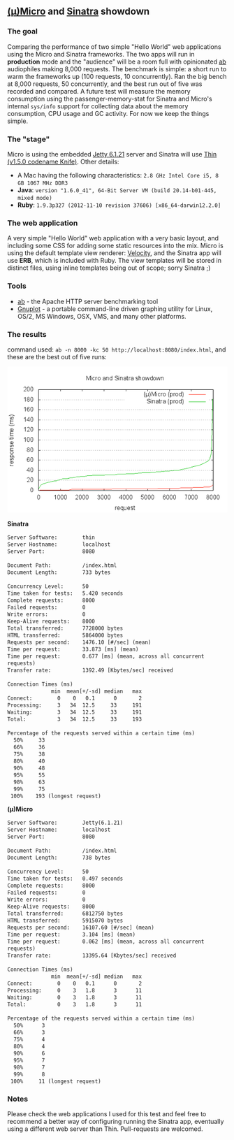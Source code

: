 ## [(µ)Micro](http://micro-docs.simplegames.ca/) and [Sinatra](http://www.sinatrarb.com/) showdown

### The goal  
  
Comparing the performance of two simple "Hello World" web applications using the Micro and Sinatra frameworks. The two apps will run in **production** mode and the "audience" will be a room full with opinionated [ab](http://httpd.apache.org/docs/2.2/programs/ab.html) audiophiles making 8,000 requests. The benchmark is simple: a short run to warm the frameworks up (100 requests, 10 concurrently). Ran the big bench at 8,000 requests, 50 concurrently, and the best run out of five was recorded and compared. A future test will measure the memory consumption using the passenger-memory-stat for Sinatra and Micro's internal `sys/info` support for collecting data about the memory consumption, CPU usage and GC activity. For now we keep the things simple.

### The "stage"
Micro is using the embedded [Jetty 6.1.21](http://jetty.codehaus.org/jetty/) server and Sinatra will use [Thin (v1.5.0 codename Knife)](http://code.macournoyer.com/thin/). Other details:

- A Mac having the following characteristics: `2.8 GHz Intel Core i5, 8 GB 1067 MHz DDR3`
- **Java**: `version "1.6.0_41", 64-Bit Server VM (build 20.14-b01-445, mixed mode)` 
- **Ruby**: `1.9.3p327 (2012-11-10 revision 37606) [x86_64-darwin12.2.0]`

### The web application

A very simple "Hello World" web application with a very basic layout, and including some CSS for adding some static resources into the mix. Micro is using the default template view renderer: [Velocity](http://velocity.apache.org/), and the Sinatra app will use **ERB**, which is included with Ruby. The view templates will be stored in distinct files, using inline templates being out of scope; sorry Sinatra ;)

### Tools

 - [ab](http://httpd.apache.org/docs/2.2/programs/ab.html) - the Apache HTTP server benchmarking tool
 - [Gnuplot](http://www.gnuplot.info/) - a portable command-line driven graphing utility for Linux, OS/2, MS Windows, OSX, VMS, and many other platforms.

### The results

command used: `ab -n 8000 -kc 50 http://localhost:8080/index.html`, and these are the best out of five runs:

  ![results chart](results/out.png)

**Sinatra**

    Server Software:        thin
    Server Hostname:        localhost
    Server Port:            8080

    Document Path:          /index.html
    Document Length:        733 bytes

    Concurrency Level:      50
    Time taken for tests:   5.420 seconds
    Complete requests:      8000
    Failed requests:        0
    Write errors:           0
    Keep-Alive requests:    8000
    Total transferred:      7728000 bytes
    HTML transferred:       5864000 bytes
    Requests per second:    1476.10 [#/sec] (mean)
    Time per request:       33.873 [ms] (mean)
    Time per request:       0.677 [ms] (mean, across all concurrent requests)
    Transfer rate:          1392.49 [Kbytes/sec] received

    Connection Times (ms)
                  min  mean[+/-sd] median   max
    Connect:        0    0   0.1      0       2
    Processing:     3   34  12.5     33     191
    Waiting:        3   34  12.5     33     191
    Total:          3   34  12.5     33     193

    Percentage of the requests served within a certain time (ms)
      50%     33
      66%     36
      75%     38
      80%     40
      90%     48
      95%     55
      98%     63
      99%     75
     100%    193 (longest request)
    

**(µ)Micro**

    Server Software:        Jetty(6.1.21)
    Server Hostname:        localhost
    Server Port:            8080

    Document Path:          /index.html
    Document Length:        738 bytes

    Concurrency Level:      50
    Time taken for tests:   0.497 seconds
    Complete requests:      8000
    Failed requests:        0
    Write errors:           0
    Keep-Alive requests:    8000
    Total transferred:      6812750 bytes
    HTML transferred:       5915070 bytes
    Requests per second:    16107.60 [#/sec] (mean)
    Time per request:       3.104 [ms] (mean)
    Time per request:       0.062 [ms] (mean, across all concurrent requests)
    Transfer rate:          13395.64 [Kbytes/sec] received

    Connection Times (ms)
                  min  mean[+/-sd] median   max
    Connect:        0    0   0.1      0       2
    Processing:     0    3   1.8      3      11
    Waiting:        0    3   1.8      3      11
    Total:          0    3   1.8      3      11

    Percentage of the requests served within a certain time (ms)
      50%      3
      66%      3
      75%      4
      80%      4
      90%      6
      95%      7
      98%      7
      99%      8
     100%     11 (longest request)

  
### Notes ###

Please check the web applications I used for this test and feel free to recommend a better way of configuring running the Sinatra app, eventually using a different web server than Thin. Pull-requests are welcomed.

